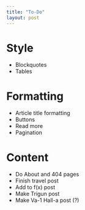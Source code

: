 ```yaml
---
title: "To-Do"
layout: post
---
```


# Style

- Blockquotes
- Tables

# Formatting

- Article title formatting
- Buttons
- Read more
- Pagination

# Content

- Do About and 404 pages
- Finish travel post
- Add to f(x) post
- Make Trigun post
- Make Va-1 Hall-a post (?)

